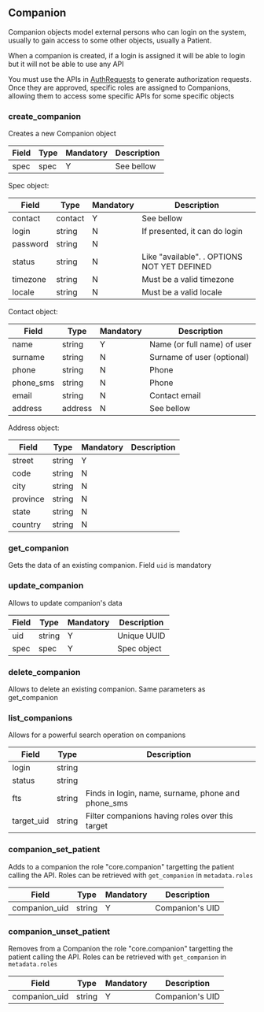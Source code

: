 ## Companion

Companion objects model external persons who can login on the system, usually to gain access
to some other objects, usually a Patient.

When a companion is created, if a login is assigned it will be able to login but it will not be able
to use any API

You must use the APIs in [AuthRequests](../auth_requests.md) to generate authorization requests. Once they are approved, specific roles are assigned to Companions, allowing them to access some specific APIs for some specific objects


### create_companion
Creates a new Companion object

|Field|Type|Mandatory|Description
|---|---|---|---
|spec|spec|Y|See bellow

Spec object:

|Field|Type|Mandatory|Description
|---|---|---|---
|contact|contact|Y|See bellow
|login|string|N|If presented, it can do login
|password|string|N|
|status|string|N|Like "available". . OPTIONS NOT YET DEFINED
|timezone|string|N|Must be a valid timezone
|locale|string|N|Must be a valid locale

Contact object:

|Field|Type|Mandatory|Description
|---|---|---|---
|name|string|Y|Name (or full name) of user
|surname|string|N|Surname of user (optional)
|phone|string|N|Phone
|phone_sms|string|N|Phone
|email|string|N|Contact email
|address|address|N|See bellow

Address object:

|Field|Type|Mandatory|Description
|---|---|---|---
|street|string|Y|
|code|string|N|
|city|string|N|
|province|string|N|
|state|string|N|
|country|string|N|


### get_companion
Gets the data of an existing companion. Field `uid` is mandatory


### update_companion
Allows to update companion's data

|Field|Type|Mandatory|Description
|---|---|---|---
|uid|string|Y|Unique UUID
|spec|spec|Y|Spec object

### delete_companion

Allows to delete an existing companion. Same parameters as get_companion


### list_companions
Allows for a powerful search operation on companions

|Field|Type|Description
|---|---|---
|login|string|
|status|string|
|fts|string|Finds in login, name, surname, phone and phone_sms
|target_uid|string|Filter companions having roles over this target


### companion_set_patient
Adds to a companion the role "core.companion" targetting the patient calling the API.
Roles can be retrieved with `get_companion` in `metadata.roles`

|Field|Type|Mandatory|Description
|---|---|---|---
|companion_uid|string|Y|Companion's UID


### companion_unset_patient
Removes from a Companion the role "core.companion" targetting the patient calling the API.
Roles can be retrieved with `get_companion` in `metadata.roles`

|Field|Type|Mandatory|Description
|---|---|---|---
|companion_uid|string|Y|Companion's UID

